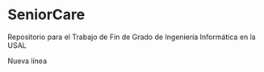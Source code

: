 # SeniorCare

Repositorio para el Trabajo de Fin de Grado de Ingeniería Informática en la USAL  
  
Nueva línea
